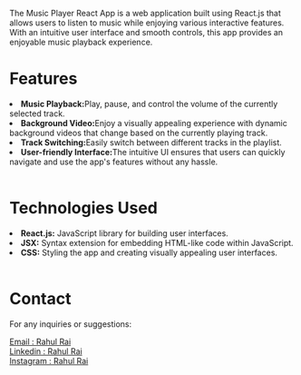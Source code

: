  <p>The Music Player React App is a web application built using React.js that allows users to listen to music while enjoying various interactive features. With an intuitive user interface and smooth controls, this app provides an enjoyable music playback experience.</p>

<h1>Features</h1>
<li><b>Music Playback:</b>Play, pause, and control the volume of the currently selected track.</li>
<li><b>Background Video:</b>Enjoy a visually appealing experience with dynamic background videos that change based on the currently playing track.</li>
<li><b>Track Switching:</b>Easily switch between different tracks in the playlist.</li>
<li><b>User-friendly Interface:</b>The intuitive UI ensures that users can quickly navigate and use the app's features without any hassle.
</li>
<br>
<h1>Technologies Used</h1>
<li><b>React.js:</b> JavaScript library for building user interfaces.</li>
<li><b>JSX:</b> Syntax extension for embedding HTML-like code within JavaScript.</li>
<li><b>CSS:</b> Styling the app and creating visually appealing user interfaces.</li>
<br>
<h1>Contact</h1>
<p>For any inquiries or suggestions:</p>
<a href="mailto:errahulrai484@gmail.com">Email : Rahul Rai</a> <br>
<a href="https://www.linkedin.com/in/rahulrai9/">Linkedin : Rahul Rai</a><br>
<a href="https://www.instagram.com/rahullxraii/">Instagram : Rahul Rai</a><br>

